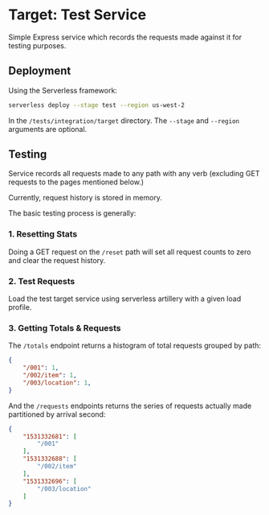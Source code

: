 # Target: Test Service

Simple Express service which records the requests made against it for testing
purposes.

## Deployment

Using the Serverless framework:

```bash
serverless deploy --stage test --region us-west-2
```

In the `/tests/integration/target` directory. The `--stage` and
`--region` arguments are optional.

## Testing

Service records all requests made to any path with any verb
(excluding GET requests to the pages mentioned below.)

Currently, request history is stored in memory.

The basic testing process is generally:

### 1. Resetting Stats

Doing a GET request on the `/reset` path will set all request counts
to zero and clear the request history.  

### 2. Test Requests

Load the test target service using serverless artillery with a given
load profile.

### 3. Getting Totals & Requests

The `/totals` endpoint returns a histogram of total requests grouped by 
path:

```JSON
{
    "/001": 1,
    "/002/item": 1,
    "/003/location": 1,
}
```

And the `/requests` endpoints returns the series of requests actually
made partitioned by arrival second:

```JSON
{
    "1531332681": [
        "/001"
    ],
    "1531332688": [
        "/002/item"
    ],
    "1531332696": [
        "/003/location"
    ]
}
```
